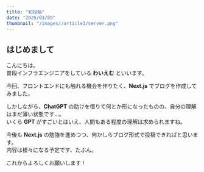 ```yaml
---
title: "初投稿"
date: "2025/03/09"
thumbnail: "/images//article1/server.png"
---
```


## はじめまして

こんにちは。  
普段インフラエンジニアをしている **わいえむ** といいます。

今回、フロントエンドにも触れる機会を作りたく、**Next.js** でブログを作成してみました。

しかしながら、**ChatGPT** の助けを借りて何とか形になったものの、自分の理解はまだ薄い状態です…。  
いくら **GPT** がすごいとはいえ、人間もある程度の理解は求められますね。

今後も **Next.js** の勉強を進めつつ、何かしらブログ形式で投稿できればと思います。  
内容は様々になる予定です、たぶん。

これからよろしくお願いします！
